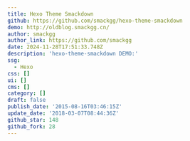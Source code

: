 ```yaml
---
title: Hexo Theme Smackdown
github: https://github.com/smackgg/hexo-theme-smackdown
demo: http://oldblog.smackgg.cn/
author: smackgg
author_link: https://github.com/smackgg
date: 2024-11-28T17:51:33.748Z
description: 'hexo-theme-smackdown DEMO:'
ssg:
  - Hexo
css: []
ui: []
cms: []
category: []
draft: false
publish_date: '2015-08-16T03:46:15Z'
update_date: '2018-03-07T08:44:36Z'
github_star: 148
github_fork: 28
---
```

